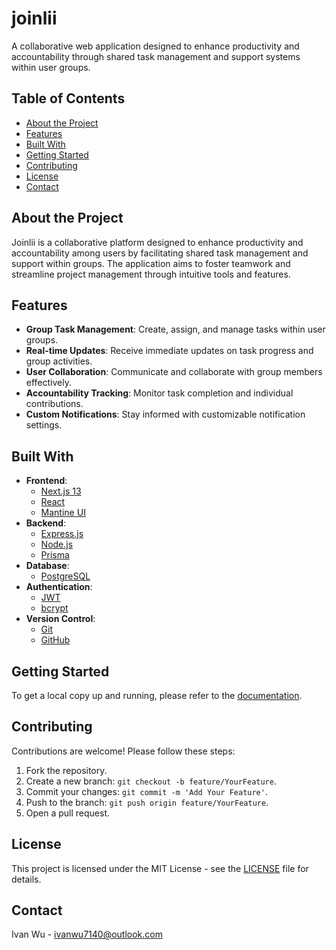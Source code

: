 # joinlii

A collaborative web application designed to enhance productivity and accountability through shared task management and support systems within user groups.

## Table of Contents

- [About the Project](#about-the-project)
- [Features](#features)
- [Built With](#built-with)
- [Getting Started](#getting-started)
- [Contributing](#contributing)
- [License](#license)
- [Contact](#contact)

## About the Project

Joinlii is a collaborative platform designed to enhance productivity and accountability among users by facilitating shared task management and support within groups. The application aims to foster teamwork and streamline project management through intuitive tools and features.

## Features

- **Group Task Management**: Create, assign, and manage tasks within user groups.
- **Real-time Updates**: Receive immediate updates on task progress and group activities.
- **User Collaboration**: Communicate and collaborate with group members effectively.
- **Accountability Tracking**: Monitor task completion and individual contributions.
- **Custom Notifications**: Stay informed with customizable notification settings.

## Built With

- **Frontend**:
  - [Next.js 13](https://nextjs.org/)
  - [React](https://reactjs.org/)
  - [Mantine UI](https://mantine.dev/)
- **Backend**:
  - [Express.js](https://expressjs.com/)
  - [Node.js](https://nodejs.org/)
  - [Prisma](https://www.prisma.io/)
- **Database**:
  - [PostgreSQL](https://www.postgresql.org/)
- **Authentication**:
  - [JWT](https://jwt.io/)
  - [bcrypt](https://github.com/kelektiv/node.bcrypt.js)
- **Version Control**:
  - [Git](https://git-scm.com/)
  - [GitHub](https://github.com/)

## Getting Started

To get a local copy up and running, please refer to the [documentation](./docs).

## Contributing

Contributions are welcome! Please follow these steps:

1. Fork the repository.
2. Create a new branch: `git checkout -b feature/YourFeature`.
3. Commit your changes: `git commit -m 'Add Your Feature'`.
4. Push to the branch: `git push origin feature/YourFeature`.
5. Open a pull request.

## License

This project is licensed under the MIT License - see the [LICENSE](LICENSE) file for details.

## Contact

Ivan Wu - [ivanwu7140@outlook.com](ivanwu7140@outlook.com)